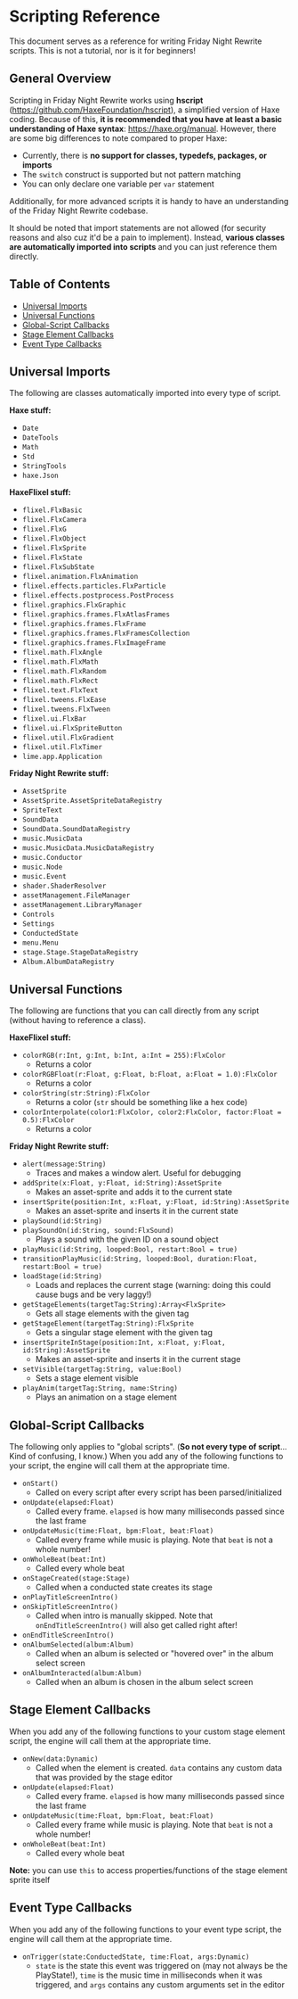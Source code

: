 # Scripting Reference
This document serves as a reference for writing Friday Night Rewrite scripts. This is not a tutorial, nor is it for beginners!

## General Overview
Scripting in Friday Night Rewrite works using **hscript** (https://github.com/HaxeFoundation/hscript), a simplified version of Haxe coding. Because of this, **it is recommended that you have at least a basic understanding of Haxe syntax**: https://haxe.org/manual. However, there are some big differences to note compared to proper Haxe:
- Currently, there is **no support for classes, typedefs, packages, or imports**
- The `switch` construct is supported but not pattern matching
- You can only declare one variable per `var` statement

Additionally, for more advanced scripts it is handy to have an understanding of the Friday Night Rewrite codebase.

It should be noted that import statements are not allowed (for security reasons and also cuz it'd be a pain to implement). Instead, **various classes are automatically imported into scripts** and you can just reference them directly.

## Table of Contents
- [Universal Imports](#universal-imports)
- [Universal Functions](#universal-functions)
- [Global-Script Callbacks](#global-script-callbacks)
- [Stage Element Callbacks](#stage-element-callbacks)
- [Event Type Callbacks](#event-type-callbacks)

## Universal Imports
The following are classes automatically imported into every type of script.

**Haxe stuff:**
- `Date`
- `DateTools`
- `Math`
- `Std`
- `StringTools`
- `haxe.Json`

**HaxeFlixel stuff:**
- `flixel.FlxBasic`
- `flixel.FlxCamera`
- `flixel.FlxG`
- `flixel.FlxObject`
- `flixel.FlxSprite`
- `flixel.FlxState`
- `flixel.FlxSubState`
- `flixel.animation.FlxAnimation`
- `flixel.effects.particles.FlxParticle`
- `flixel.effects.postprocess.PostProcess`
- `flixel.graphics.FlxGraphic`
- `flixel.graphics.frames.FlxAtlasFrames`
- `flixel.graphics.frames.FlxFrame`
- `flixel.graphics.frames.FlxFramesCollection`
- `flixel.graphics.frames.FlxImageFrame`
- `flixel.math.FlxAngle`
- `flixel.math.FlxMath`
- `flixel.math.FlxRandom`
- `flixel.math.FlxRect`
- `flixel.text.FlxText`
- `flixel.tweens.FlxEase`
- `flixel.tweens.FlxTween`
- `flixel.ui.FlxBar`
- `flixel.ui.FlxSpriteButton`
- `flixel.util.FlxGradient`
- `flixel.util.FlxTimer`
- `lime.app.Application`

**Friday Night Rewrite stuff:**
- `AssetSprite`
- `AssetSprite.AssetSpriteDataRegistry`
- `SpriteText`
- `SoundData`
- `SoundData.SoundDataRegistry`
- `music.MusicData`
- `music.MusicData.MusicDataRegistry`
- `music.Conductor`
- `music.Node`
- `music.Event`
- `shader.ShaderResolver`
- `assetManagement.FileManager`
- `assetManagement.LibraryManager`
- `Controls`
- `Settings`
- `ConductedState`
- `menu.Menu`
- `stage.Stage.StageDataRegistry`
- `Album.AlbumDataRegistry`

## Universal Functions
The following are functions that you can call directly from any script (without having to reference a class).

**HaxeFlixel stuff:**
- `colorRGB(r:Int, g:Int, b:Int, a:Int = 255):FlxColor`
  - Returns a color
- `colorRGBFloat(r:Float, g:Float, b:Float, a:Float = 1.0):FlxColor`
  - Returns a color
- `colorString(str:String):FlxColor`
  - Returns a color (`str` should be something like a hex code)
- `colorInterpolate(color1:FlxColor, color2:FlxColor, factor:Float = 0.5):FlxColor`
  - Returns a color

**Friday Night Rewrite stuff:**
- `alert(message:String)`
  - Traces and makes a window alert. Useful for debugging
- `addSprite(x:Float, y:Float, id:String):AssetSprite`
  - Makes an asset-sprite and adds it to the current state
- `insertSprite(position:Int, x:Float, y:Float, id:String):AssetSprite`
  - Makes an asset-sprite and inserts it in the current state
- `playSound(id:String)`
- `playSoundOn(id:String, sound:FlxSound)`
  - Plays a sound with the given ID on a sound object
- `playMusic(id:String, looped:Bool, restart:Bool = true)`
- `transitionPlayMusic(id:String, looped:Bool, duration:Float, restart:Bool = true)`
- `loadStage(id:String)`
  - Loads and replaces the current stage (warning: doing this could cause bugs and be very laggy!)
- `getStageElements(targetTag:String):Array<FlxSprite>`
  - Gets all stage elements with the given tag
- `getStageElement(targetTag:String):FlxSprite`
  - Gets a singular stage element with the given tag
- `insertSpriteInStage(position:Int, x:Float, y:Float, id:String):AssetSprite`
  - Makes an asset-sprite and inserts it in the current stage
- `setVisible(targetTag:String, value:Bool)`
  - Sets a stage element visible
- `playAnim(targetTag:String, name:String)`
  - Plays an animation on a stage element

## Global-Script Callbacks
The following only applies to "global scripts". (**So not every type of script**... Kind of confusing, I know.)
When you add any of the following functions to your script, the engine will call them at the appropriate time.

- `onStart()`
  - Called on every script after every script has been parsed/initialized
- `onUpdate(elapsed:Float)`
  - Called every frame. `elapsed` is how many milliseconds passed since the last frame
- `onUpdateMusic(time:Float, bpm:Float, beat:Float)`
  - Called every frame while music is playing. Note that `beat` is not a whole number!
- `onWholeBeat(beat:Int)`
  - Called every whole beat
- `onStageCreated(stage:Stage)`
  - Called when a conducted state creates its stage
- `onPlayTitleScreenIntro()`
- `onSkipTitleScreenIntro()`
  - Called when intro is manually skipped. Note that `onEndTitleScreenIntro()` will also get called right after!
- `onEndTitleScreenIntro()`
- `onAlbumSelected(album:Album)`
  - Called when an album is selected or "hovered over" in the album select screen
- `onAlbumInteracted(album:Album)`
  - Called when an album is chosen in the album select screen

## Stage Element Callbacks
When you add any of the following functions to your custom stage element script, the engine will call them at the appropriate time.

- `onNew(data:Dynamic)`
  - Called when the element is created. `data` contains any custom data that was provided by the stage editor
- `onUpdate(elapsed:Float)`
  - Called every frame. `elapsed` is how many milliseconds passed since the last frame
- `onUpdateMusic(time:Float, bpm:Float, beat:Float)`
  - Called every frame while music is playing. Note that `beat` is not a whole number!
- `onWholeBeat(beat:Int)`
  - Called every whole beat

**Note:** you can use `this` to access properties/functions of the stage element sprite itself

## Event Type Callbacks
When you add any of the following functions to your event type script, the engine will call them at the appropriate time.

- `onTrigger(state:ConductedState, time:Float, args:Dynamic)`
  - `state` is the state this event was triggered on (may not always be the PlayState!), `time` is the music time in milliseconds when it was triggered, and `args` contains any custom arguments set in the editor
